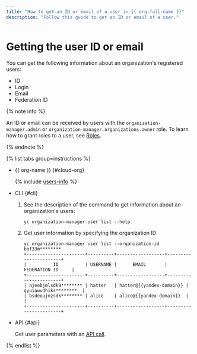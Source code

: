 ```yaml
---
title: "How to get an ID or email of a user in {{ org-full-name }}"
description: "Follow this guide to get an ID or email of a user."
---
```


# Getting the user ID or email

You can get the following information about an organization's registered users:
* ID
* Login
* Email
* Federation ID

{% note info %}

An ID or email can be received by users with the `organization-manager.admin` or `organization-manager.organizations.owner` role. To learn how to grant roles to a user, see [Roles](../security/index.md#admin).

{% endnote %}

{% list tabs group=instructions %}

- {{ org-name }} {#cloud-org}

   {% include [users-info](../../_includes/users-info.md) %}

- CLI {#cli}

   1. See the description of the command to get information about an organization's users:

      ```
      yc organization-manager user list --help
      ```

   1. Get user information by specifying the organization ID:

      ```
      yc organization-manager user list --organization-id bof33m********
      +----------------------+----------+------------------+-----------------------+
      |          ID          | USERNAME |      EMAIL       |     FEDERATION ID     |
      +----------------------+----------+------------------+-----------------------+
      | ajeebjmlsdk9******** | hatter   | hatter@{{yandex-domain}} | gyuiawudhiks********  |
      | bsdeoujmzsdk******** | alice    | alice@{{yandex-domain}}  |                       |
      +----------------------+----------+------------------+-----------------------+
      ```

- API {#api}

   Get user parameters with an [API call](../api-ref/User/listMembers.md).

{% endlist %}
